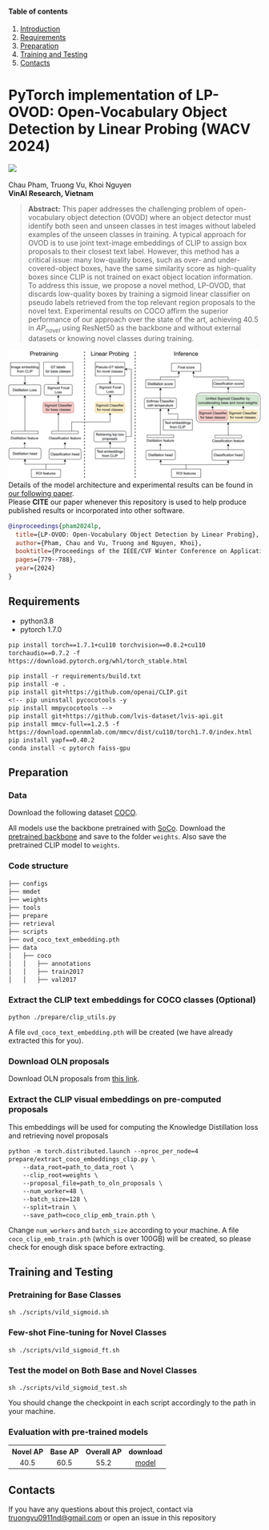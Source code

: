 #### **Table of contents**
1. [Introduction](#pytorch-implementation-of-lp-ovod-open-vocabulary-object-detection-by-linear-probing-wacv-2024)
2. [Requirements](#requirements)
3. [Preparation](#preparation)
4. [Training and Testing](#training-and-testing)
5. [Contacts](#contacts)


# **PyTorch implementation of LP-OVOD: Open-Vocabulary Object Detection by Linear Probing (WACV 2024)**
<a href="https://arxiv.org/abs/2310.17109"><img src="https://img.shields.io/badge/arxiv-2310.17109-red?style=for-the-badge"></a>

Chau Pham, Truong Vu, Khoi Nguyen<br>
**VinAI Research, Vietnam**

> **Abstract:** 
This paper addresses the challenging problem of open-vocabulary object detection (OVOD) where an object detector must identify both seen and unseen classes in test images without labeled examples of the unseen classes in training. A typical approach for OVOD is to use joint text-image embeddings of CLIP to assign box proposals to their closest text label. However, this method has a critical issue: many low-quality boxes, such as over- and under-covered-object boxes, have the same similarity score as high-quality boxes since CLIP is not trained on exact object location information. To address this issue, we propose a novel method, LP-OVOD, that discards low-quality boxes by training a sigmoid linear classifier on pseudo labels retrieved from the top relevant region proposals to the novel text.  Experimental results on COCO affirm the superior performance of our approach over the state of the art, achieving 40.5 in $AP_{novel}$ using ResNet50 as the backbone and without external datasets or knowing novel classes during training.

![teaser.png](./assets/approach_official.png)
Details of the model architecture and experimental results can be found in [our following paper](https://arxiv.org/abs/2310.17109).<br>
Please **CITE** our paper whenever this repository is used to help produce published results or incorporated into other software.
```bibtex
@inproceedings{pham2024lp,
  title={LP-OVOD: Open-Vocabulary Object Detection by Linear Probing},
  author={Pham, Chau and Vu, Truong and Nguyen, Khoi},
  booktitle={Proceedings of the IEEE/CVF Winter Conference on Applications of Computer Vision},
  pages={779--788},
  year={2024}
}
```

## Requirements
+ python3.8
+ pytorch 1.7.0
```
pip install torch==1.7.1+cu110 torchvision==0.8.2+cu110 torchaudio==0.7.2 -f https://download.pytorch.org/whl/torch_stable.html
```

```
pip install -r requirements/build.txt
pip install -e .
pip install git+https://github.com/openai/CLIP.git
<!-- pip uninstall pycocotools -y
pip install mmpycocotools -->
pip install git+https://github.com/lvis-dataset/lvis-api.git
pip install mmcv-full==1.2.5 -f https://download.openmmlab.com/mmcv/dist/cu110/torch1.7.0/index.html
pip install yapf==0.40.2
conda install -c pytorch faiss-gpu
```

## **Preparation**
### Data
Download the following dataset [COCO](https://cocodataset.org/#home). 

All models use the backbone pretrained with [SoCo](https://github.com/hologerry/SoCo). Download the [pretrained backbone](https://drive.google.com/file/d/1z6Tb2MPFJDv9qpEyn_J0cJcXOguKTiL0/view) and save to the folder `weights`. Also save the pretrained CLIP model to `weights`. 

### Code structure
```
├── configs
├── mmdet
├── weights
├── tools
├── prepare
├── retrieval
├── scripts
├── ovd_coco_text_embedding.pth
├── data
│   ├── coco
│   │   ├── annotations
│   │   ├── train2017
│   │   ├── val2017

```

### Extract the CLIP text embeddings for COCO classes (Optional)
```
python ./prepare/clip_utils.py
```
A file `ovd_coco_text_embedding.pth` will be created (we have already extracted this for you).

### Download OLN proposals
Download OLN proposals from [this link](https://github.com/VinAIResearch/LP-OVOD/releases/download/v1.0/coco_proposals.pkl).

### Extract the CLIP visual embeddings on pre-computed proposals
This embeddings will be used for computing the Knowledge Distillation loss and retrieving novel proposals
```
python -m torch.distributed.launch --nproc_per_node=4 prepare/extract_coco_embeddings_clip.py \
    --data_root=path_to_data_root \
    --clip_root=weights \
    --proposal_file=path_to_oln_proposals \
    --num_worker=48 \
    --batch_size=128 \
    --split=train \
    --save_path=coco_clip_emb_train.pth \
```
Change `num_workers` and `batch_size` according to your machine.
A file `coco_clip_emb_train.pth` (which is over 100GB) will be created, so please check for enough disk space before extracting.

## Training and Testing
### Pretraining for Base Classes
```
sh ./scripts/vild_sigmoid.sh
```

### Few-shot Fine-tuning for Novel Classes
```
sh ./scripts/vild_sigmoid_ft.sh
```

### Test the model on Both Base and Novel Classes
```
sh ./scripts/vild_sigmoid_test.sh
```
You should change the checkpoint in each script accordingly to the path in your machine.
### Evaluation with pre-trained models
<table><tbody>
<!-- START TABLE -->
<!-- TABLE HEADER -->
<th valign="bottom">Novel AP</th>
<th valign="bottom">Base AP</th>
<th valign="bottom">Overall AP</th>
<th valign="bottom">download</th>
<!-- TABLE BODY -->
<!-- ROW: with LSJ -->
 <tr>
<td align="center">40.5</td>
<td align="center">60.5</td>
<td align="center">55.2</td>

<td align="center"><a href="https://github.com/VinAIResearch/LP-OVOD/releases/download/v1.0/vild_sigmoid_ft.pth">model</a></td>
</tr>
</tr>


</tbody></table>

## **Contacts**
If you have any questions about this project, contact via truongvu0911nd@gmail.com or open an issue in this repository
